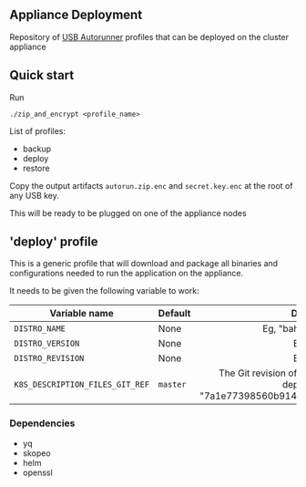 ## Appliance Deployment

Repository of [USB Autorunner](https://github.com/mekomsolutions/appliance-os/tree/master/roles/usb_autorunner) profiles that can be deployed on the cluster appliance

## Quick start

Run
```
./zip_and_encrypt <profile_name>
```

List of profiles:
- backup
- deploy
- restore

Copy the output artifacts `autorun.zip.enc` and `secret.key.enc` at the root of any USB key.

This will be ready to be plugged on one of the appliance nodes

## 'deploy' profile

This is a generic profile that will download and package all binaries and configurations needed to run the application on the appliance.

It needs to be given the following variable to work:

| Variable name      | Default |      Description        |
|--------------------|---------|:-----------------------:|
| `DISTRO_NAME`      | None    | Eg, "bahmni-distro-c2c" |
| `DISTRO_VERSION`   | None    | Eg, "1.0.3"             |
| `DISTRO_REVISION`  | None    | Eg, "1.0.3"             |
| `K8S_DESCRIPTION_FILES_GIT_REF`  | `master`   | The Git revision of the K8s files to be used for deployment. Eg, "7a1e77398560b914ba4a02e19f2b066d55c1347f"             |


### Dependencies

- yq
- skopeo
- helm
- openssl

